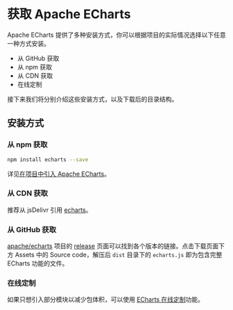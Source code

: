 # 获取 Apache ECharts

Apache ECharts 提供了多种安装方式，你可以根据项目的实际情况选择以下任意一种方式安装。

- 从 GitHub 获取
- 从 npm 获取
- 从 CDN 获取
- 在线定制

接下来我们将分别介绍这些安装方式，以及下载后的目录结构。

## 安装方式

### 从 npm 获取

```sh
npm install echarts --save
```

详见[在项目中引入 Apache ECharts](${lang}/basics/import)。

### 从 CDN 获取

推荐从 jsDelivr 引用 [echarts](https://www.jsdelivr.com/package/npm/echarts)。

### 从 GitHub 获取

[apache/echarts](https://github.com/apache/echarts) 项目的 [release](https://github.com/apache/echarts/releases) 页面可以找到各个版本的链接。点击下载页面下方 Assets 中的 Source code，解压后 `dist` 目录下的 `echarts.js` 即为包含完整 ECharts 功能的文件。

### 在线定制

如果只想引入部分模块以减少包体积，可以使用 [ECharts 在线定制](${mainSitePath}/builder.html)功能。
